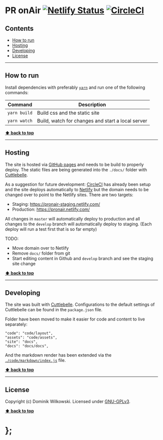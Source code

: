PR onAir [![Netlify Status](https://api.netlify.com/api/v1/badges/0cfcd3b9-05ff-443c-89d8-422a1f34211c/deploy-status)](https://app.netlify.com/sites/pronair/deploys) [![CircleCI](https://circleci.com/gh/pr-onair/website.svg?style=svg)](https://circleci.com/gh/pr-onair/website)
========

## Contents

* [How to run](#how-to-run)
* [Hosting](#hosting)
* [Developing](#developing)
* [License](#license)


----------------------------------------------------------------------------------------------------------------------------------------------------------------


## How to run

Install dependencies with preferably [`yarn`](https://yarnpkg.com/) and run one of the following commands:

| Command      | Description                                       |
|--------------|---------------------------------------------------|
| `yarn build` | Build css and the static site                     |
| `yarn watch` | Build, watch for changes and start a local server |


**[⬆ back to top](#contents)**


----------------------------------------------------------------------------------------------------------------------------------------------------------------


## Hosting

The site is hosted via [GitHub pages](https://pages.github.com/) and needs to be build to properly deploy.
The static files are being generated into the `./docs/` folder with [Cuttlebelle](https://cuttlebelle.com/).

As a suggestion for future development: [CircleCI](http://circleci.com/) has already been setup and the site deploys automatically to [Netlify](https://www.netlify.com/) but the domain needs to be changed over to point to the Netlify sites. There are two targets:
- Staging: https://pronair-staging.netlify.com/
- Production: https://pronair.netlify.com/

All changes in `master` will automatically deploy to production and all changes to the `develop` branch will automatically deploy to staging. (Each deploy will run a test first that is so far empty)

TODO:
- Move domain over to Netlify
- Remove `docs/` folder from git
- Start editing content in Github and `develop` branch and see the staging site change


**[⬆ back to top](#contents)**


----------------------------------------------------------------------------------------------------------------------------------------------------------------


## Developing

The site was built with [Cuttlebelle](https://cuttlebelle.com/).
Configurations to the default settings of Cuttlebelle can be found in the `package.json` file.

Folder have been moved to make it easier for code and content to live separately:
```
"code": "code/layout",
"assets": "code/assets",
"site": "docs",
"docs": "docs/docs",
```

And the markdown render has been extended via the [`./code/markdown/index.js`](https://github.com/pr-onair/website/blob/master/code/markdown/index.js) file.


**[⬆ back to top](#contents)**


----------------------------------------------------------------------------------------------------------------------------------------------------------------


## License

Copyright (c) Dominik Wilkowski.
Licensed under [GNU-GPLv3](https://raw.githubusercontent.com/https://github.com/pr-onair/website.com/master/LICENSE).


**[⬆ back to top](#contents)**

# };
